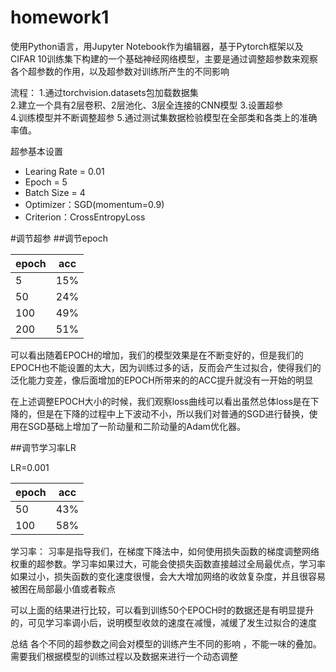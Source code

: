 # homework1
使用Python语言，用Jupyter Notebook作为编辑器，基于Pytorch框架以及CIFAR 10训练集下构建的一个基础神经网络模型，主要是通过调整超参数来观察各个超参数的作用，以及超参数对训练所产生的不同影响

流程：
1.通过torchvision.datasets包加载数据集  
2.建立一个具有2层卷积、2层池化、3层全连接的CNN模型
3.设置超参  
4.训练模型并不断调整超参
5.通过测试集数据检验模型在全部类和各类上的准确率值。  

超参基本设置
* Learing Rate = 0.01
* Epoch = 5
* Batch Size = 4
* Optimizer：SGD(momentum=0.9)
* Criterion：CrossEntropyLoss

#调节超参
##调节epoch  
 
| epoch    |  acc  |
| --------| :----: |
| 5      |   15%    |
| 50     |   24%    |
| 100    |   49%    |
| 200    |    51%   |


可以看出随着EPOCH的增加，我们的模型效果是在不断变好的，但是我们的EPOCH也不能设置的太大，因为训练过多的话，反而会产生过拟合，使得我们的泛化能力变差，像后面增加的EPOCH所带来的的ACC提升就没有一开始的明显

在上述调整EPOCH大小的时候，我们观察loss曲线可以看出虽然总体loss是在下降的，但是在下降的过程中上下波动不小，所以我们对普通的SGD进行替换，使用在SGD基础上增加了一阶动量和二阶动量的Adam优化器。
 
##调节学习率LR

LR=0.001

| epoch    |  acc  |
| --------| :----: |
| 50      |   43%   |
| 100     |   58%   |


学习率： 习率是指导我们，在梯度下降法中，如何使用损失函数的梯度调整网络权重的超参数。学习率如果过大，可能会使损失函数直接越过全局最优点，学习率如果过小，损失函数的变化速度很慢，会大大增加网络的收敛复杂度，并且很容易被困在局部最小值或者鞍点

可以上面的结果进行比较，可以看到训练50个EPOCH时的数据还是有明显提升的，可见学习率调小后，说明模型收敛的速度在减慢，减缓了发生过拟合的速度

总结
各个不同的超参数之间会对模型的训练产生不同的影响 ，不能一味的叠加。需要我们根据模型的训练过程以及数据来进行一个动态调整






